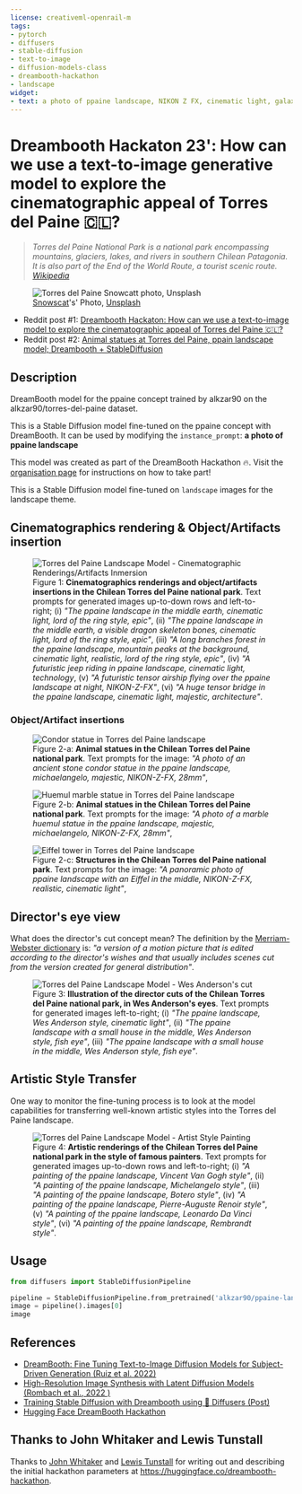 ```yaml
---
license: creativeml-openrail-m
tags:
- pytorch
- diffusers
- stable-diffusion
- text-to-image
- diffusion-models-class
- dreambooth-hackathon
- landscape
widget:
- text: a photo of ppaine landscape, NIKON Z FX, cinematic light, galaxy sky
---
```


# Dreambooth Hackaton 23': How can we use a text-to-image generative model to explore the cinematographic appeal of Torres del Paine 🇨🇱?

> _Torres del Paine National Park is a national park encompassing mountains, glaciers, lakes, and rivers in southern Chilean Patagonia._
> _It is also part of the End of the World Route, a tourist scenic route. [Wikipedia](https://en.wikipedia.org/wiki/Torres_del_Paine_National_Park)_

<figure>
  <img src="https://huggingface.co/alkzar90/ppaine-landscape/resolve/main/assets/snowscat-H3oXiq7_bII-unsplash.jpg" alt="Torres del Paine Snowcatt photo, Unsplash">
  <figcaption><a href="https://unsplash.com/@snowscat?utm_source=unsplash&utm_medium=referral&utm_content=creditCopyText">Snowscat</a>'s' Photo,  <a href="https://unsplash.com/es/fotos/H3oXiq7_bII?utm_source=unsplash&utm_medium=referral&utm_content=creditCopyText">Unsplash</a>
  
  </figcaption>
</figure>


- Reddit post #1: [Dreambooth Hackaton: How can we use a text-to-image model to explore the cinematographic appeal of Torres del Paine 🇨🇱?](https://www.reddit.com/r/StableDiffusion/comments/109fjdu/dreambooth_hackaton_how_can_we_use_a_texttoimage/)
- Reddit post #2: [Animal statues at Torres del Paine, ppain landscape model; Dreambooth + StableDiffusion](https://www.reddit.com/r/StableDiffusion/comments/10a55pz/animal_statues_at_torres_del_paine_ppain/)

## Description

DreamBooth model for the ppaine concept trained by alkzar90 on the alkzar90/torres-del-paine dataset.

This is a Stable Diffusion model fine-tuned on the ppaine concept with DreamBooth. It can be used by modifying the `instance_prompt`: **a photo of ppaine landscape**

This model was created as part of the DreamBooth Hackathon 🔥. Visit the [organisation page](https://huggingface.co/dreambooth-hackathon) for instructions on how to take part!

This is a Stable Diffusion model fine-tuned on `landscape` images for the landscape theme.


## Cinematographics rendering & Object/Artifacts insertion

<figure>
  <img src="https://huggingface.co/alkzar90/ppaine-landscape/resolve/main/assets/dreambooth-hackaton-patagonia-cinematographics.png" alt="Torres del Paine Landscape Model - Cinematographic Renderings/Artifacts Inmersion">
  <figcaption>Figure 1: <b>Cinematographics  renderings and object/artifacts insertions in the Chilean Torres del Paine national park</b>. Text prompts for generated images up-to-down rows and left-to-right; (i) <i>"The ppaine landscape in the middle earth, cinematic light, lord of the ring style, epic"</i>,
    (ii) <i>"The ppaine landscape in the middle earth, a visible dragon skeleton bones, cinematic light, lord of the ring style, epic"</i>, 
    (iii) <i>"A long branches forest in the ppaine landscape, mountain peaks at the background, cinematic light, realistic, lord of the ring style, epic"</i>, 
    (iv) <i>"A futuristic jeep riding in ppaine landscape, cinematic light, technology</i>, 
    (v) <i>"A futuristic tensor airship flying over the ppaine landscape at night, NIKON-Z-FX"</i>, 
    (vi) <i>"A huge tensor bridge in the ppaine landscape, cinematic light, majestic, architecture"</i>.
  </figcaption>
</figure>

### Object/Artifact insertions

<figure>
  <img src="https://huggingface.co/alkzar90/ppaine-landscape/resolve/main/assets/animal-statues/a-photo-of-an-ancient-stone-condor-statue-in-the-ppaine-landscape%2C-michaelangelo%2C-majestic%2C-NIKON-Z-FX%2C-28mm.png" alt="Condor statue in Torres del Paine landscape">
  <figcaption>Figure 2-a: <b>Animal statues in the Chilean Torres del Paine national park</b>. Text prompts for the image: <i>"A photo of an ancient stone condor statue in the ppaine landscape, michaelangelo, majestic, NIKON-Z-FX, 28mm"</i>,
  </figcaption>
</figure>

<figure>
  <img src="https://huggingface.co/alkzar90/ppaine-landscape/resolve/main/assets/animal-statues/a-photo-of-a-marble-huemul-statue-in-the-ppaine-landscape%2C-majestic%2C-michaelangelo%2C-NIKON-Z-FX%2C-28mm%20(1).png" alt="Huemul marble statue in Torres del Paine landscape">
  <figcaption>Figure 2-b: <b>Animal statues in the Chilean Torres del Paine national park</b>. Text prompts for the image: <i>"A photo of a marble huemul statue in the ppaine landscape, majestic, michaelangelo, NIKON-Z-FX, 28mm"</i>,
  </figcaption>
</figure>

<figure>
  <img src="https://huggingface.co/alkzar90/ppaine-landscape/resolve/main/assets/structures/a-panoramic-photo-of-ppaine-landscale-with-an-Eiffel-tower-in-the-middle%2C-NIKON-Z-FX%2C-realistic%2C-cinematic-light.png" alt="Eiffel tower in Torres del Paine landscape">
  <figcaption>Figure 2-c: <b>Structures in the Chilean Torres del Paine national park</b>. Text prompts for the image: <i>"A panoramic photo of ppaine landscape with an Eiffel in the middle, NIKON-Z-FX, realistic, cinematic light"</i>,
  </figcaption>
</figure>


## Director's eye view

What does the director's cut concept mean? The definition by the [Merriam-Webster dictionary](https://www.merriam-webster.com/dictionary/director%27s%20cut#:~:text=noun,version%20created%20for%20general%20distribution) is: _"a version of a motion picture that is edited according to the director's wishes and that usually includes scenes cut from the version created for general distribution"_.

<figure>
  <img src="https://huggingface.co/alkzar90/ppaine-landscape/resolve/main/assets/dreambooth-hackaton-patagonia-wes-anderson-cut.png" alt="Torres del Paine Landscape Model - Wes Anderson's cut">
  <figcaption>Figure 3: <b>Illustration of the director cuts of the Chilean Torres del Paine national park, in Wes Anderson's eyes</b>. Text prompts for generated images left-to-right; 
    (i) <i>"The ppaine landscape, Wes Anderson style, cinematic light"</i>,
    (ii) <i>"The ppaine landscape with a small house in the middle, Wes Anderson style, fish eye"</i>, 
    (iii) <i>"The ppaine landscape with a small house in the middle, Wes Anderson style, fish eye"</i>.
  </figcaption>
</figure>


## Artistic Style Transfer

One way to monitor the fine-tuning process is to look at the model capabilities for transferring well-known artistic styles into the Torres del Paine landscape.

<figure>
  <img src="https://huggingface.co/alkzar90/ppaine-landscape/resolve/main/assets/dreambooth-hackaton-patagonia-landscape-painting.png" alt="Torres del Paine Landscape Model - Artist Style Painting">
  <figcaption>Figure 4: <b>Artistic renderings of the Chilean Torres del Paine national park in the style of famous painters</b>. Text prompts for generated images up-to-down rows and left-to-right; 
    (i) <i>"A painting of the ppaine landscape, Vincent Van Gogh style"</i>,
    (ii) <i>"A painting of the ppaine landscape, Michelangelo style"</i>, 
    (iii) <i>"A painting of the ppaine landscape, Botero style"</i>, 
    (iv) <i>"A painting of the ppaine landscape, Pierre-Auguste Renoir style"</i>, 
    (v) <i>"A painting of the ppaine landscape, Leonardo Da Vinci style"</i>, 
    (vi) <i>"A painting of the ppaine landscape, Rembrandt style"</i>.
  </figcaption>
</figure>

## Usage

```python
from diffusers import StableDiffusionPipeline

pipeline = StableDiffusionPipeline.from_pretrained('alkzar90/ppaine-landscape')
image = pipeline().images[0]
image
```


## References

* [DreamBooth: Fine Tuning Text-to-Image Diffusion Models for Subject-Driven Generation (Ruiz et al. 2022)](https://arxiv.org/abs/2208.12242})
* [High-Resolution Image Synthesis with Latent Diffusion Models (Rombach et al., 2022 )](https://arxiv.org/abs/2112.10752)
* [Training Stable Diffusion with Dreambooth using 🧨 Diffusers (Post)](https://huggingface.co/blog/dreambooth)
* [Hugging Face DreamBooth Hackathon](https://github.com/huggingface/diffusion-models-class/tree/main/hackathon)



## Thanks to John Whitaker and Lewis Tunstall

Thanks to [John Whitaker](https://github.com/johnowhitaker) and [Lewis Tunstall](https://github.com/lewtun) for writing out and describing the initial hackathon parameters at https://huggingface.co/dreambooth-hackathon.
